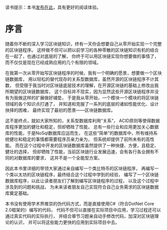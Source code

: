 读书提示：本书[发布在此](https://book.uchaindb.com/)，具有更好的阅读体验。

# 序言

随着你不断的深入学习区块链知识，终有一天你会想要自己从零开始实现一个完整的区块链程序。
这样做不但可以把以前学习的各种零散的区块链知识有机的结合在一起了，也通过对底层的了解，
你终于可以用区块链实现你想要做的事情了，而不仅仅是现在已经成熟应用的几个有限的领域。

在我第一次从零开始写区块链程序的时候，我有一个明确的愿景，想要做一个区块链数据库，
用以轻松的替代现存的关系型数据库，虽然开源的区块链程序不计其数，
但受限于我当时对区块链底层技术的理解，在开源区块链的基础上修改出我所期望的区块链数据库，
这个目标并不现实，因为显然这些开源区块链程序并没有为我做这样的扩展做好铺垫，
于是我从零开始，一个模块一个模块的将区块链领域的各个知识点打通了，
并知道和克服了一系列的底层的诸如性能优化、设计抉择的困难，
最终实现了最初的愿景——区块链数据库。

这不是终点，就如大家所知的，关系型数据库利用“关系”，
ACID原则等使得数据库程序更加的健壮和稳定，但却牺牲了性能，
总有一些行业和应用更加关心数据库的性能，于是NoSql数据库应运而生，
在这些“简单”的数据库中，所有维持系统健壮和稳定的事情都需要程序员亲力亲为，
但系统却提供了前所未有的高性能。
而在这个过程中开发的区块链数据库虽然提供了一种快捷、方便，且稳定、健壮的选择，
但却牺牲了性能，当前区块链行业发展迅速，会有各行各业拥有不同的对数据库的要求，
这并不是一个全能型方案。

因此本书里详细的带领大家通过亲自编写一个类比特币的区块链程序，
再编写一个类以太坊的区块链程序，最终结合这个过程中学到的经验，
编写了一个区块链数据库程序，以此让读者朋友们了解到编写区块链程序的过程，
以及这个过程中涉及到的问题和挑战，
为未来读者朋友自己实现符合自己业务需求的区块链数据库奠定基础。

本书没有使用学术界推崇的伪代码方式，而是直接使用C\#（符合DotNet Core 2.0框架的）编写的代码，
代码不但可以直接在实际项目中应用，学习过程还可以通过真实代码的实际执行，
并结合章节习题亲自动手修改代码，加深对区块链理论的认识，
并可以将这些能力更快的应用到实际项目中去。
